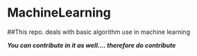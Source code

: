 # MachineLearning

##This repo. deals with basic algorithm use in machine learning

***You can contribute in it as well.... therefore do contribute***
